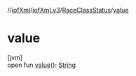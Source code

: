 //[iofXml](../../../index.md)/[iofXml.v3](../index.md)/[RaceClassStatus](index.md)/[value](value.md)

# value

[jvm]\
open fun [value](value.md)(): [String](https://docs.oracle.com/javase/8/docs/api/java/lang/String.html)
